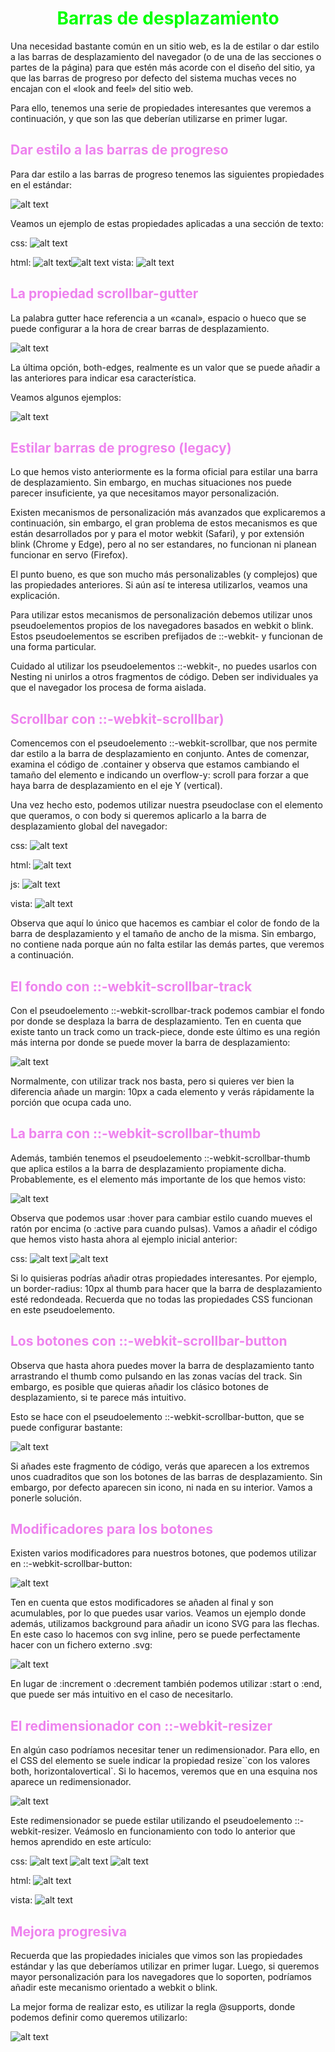 # <span style="color:lime"><center>Barras de desplazamiento</center></span>

Una necesidad bastante común en un sitio web, es la de estilar o dar estilo a las barras de desplazamiento del navegador (o de una de las secciones o partes de la página) para que estén más acorde con el diseño del sitio, ya que las barras de progreso por defecto del sistema muchas veces no encajan con el «look and feel» del sitio web.

Para ello, tenemos una serie de propiedades interesantes que veremos a continuación, y que son las que deberían utilizarse en primer lugar.

## <span style="color:violet">Dar estilo a las barras de progreso</span>
Para dar estilo a las barras de progreso tenemos las siguientes propiedades en el estándar:

![alt text](./imagenes-barras-de-desplazamiento/image.png)

Veamos un ejemplo de estas propiedades aplicadas a una sección de texto:

css:
![alt text](./imagenes-barras-de-desplazamiento/image-1.png)

html:
![alt text](./imagenes-barras-de-desplazamiento/image-2.png)![alt text](imagenes-barras-de-desplazamiento/image-3.png)
vista:
![alt text](./imagenes-barras-de-desplazamiento/image-4.png)

## <span style="color:violet">La propiedad scrollbar-gutter</span>
La palabra gutter hace referencia a un «canal», espacio o hueco que se puede configurar a la hora de crear barras de desplazamiento.

![alt text](./imagenes-barras-de-desplazamiento/image-5.png)

La última opción, both-edges, realmente es un valor que se puede añadir a las anteriores para indicar esa característica.

Veamos algunos ejemplos:

![alt text](./imagenes-barras-de-desplazamiento/image-6.png)

## <span style="color:violet">Estilar barras de progreso (legacy)</span>
Lo que hemos visto anteriormente es la forma oficial para estilar una barra de desplazamiento. Sin embargo, en muchas situaciones nos puede parecer insuficiente, ya que necesitamos mayor personalización.

Existen mecanismos de personalización más avanzados que explicaremos a continuación, sin embargo, el gran problema de estos mecanismos es que están desarrollados por y para el motor webkit (Safari), y por extensión blink (Chrome y Edge), pero al no ser estandares, no funcionan ni planean funcionar en servo (Firefox).

El punto bueno, es que son mucho más personalizables (y complejos) que las propiedades anteriores. Si aún así te interesa utilizarlos, veamos una explicación.

Para utilizar estos mecanismos de personalización debemos utilizar unos pseudoelementos propios de los navegadores basados en webkit o blink. Estos pseudoelementos se escriben prefijados de ::-webkit- y funcionan de una forma particular.

Cuidado al utilizar los pseudoelementos ::-webkit-, no puedes usarlos con Nesting ni unirlos a otros fragmentos de código. Deben ser individuales ya que el navegador los procesa de forma aislada.

## <span style="color:violet">Scrollbar con ::-webkit-scrollbar)</span>
Comencemos con el pseudoelemento ::-webkit-scrollbar, que nos permite dar estilo a la barra de desplazamiento en conjunto. Antes de comenzar, examina el código de .container y observa que estamos cambiando el tamaño del elemento e indicando un overflow-y: scroll para forzar a que haya barra de desplazamiento en el eje Y (vertical).

Una vez hecho esto, podemos utilizar nuestra pseudoclase con el elemento que queramos, o con body si queremos aplicarlo a la barra de desplazamiento global del navegador:

css:
![alt text](./imagenes-barras-de-desplazamiento/image-7.png)

html:
![alt text](./imagenes-barras-de-desplazamiento/image-8.png)

js:
![alt text](./imagenes-barras-de-desplazamiento/image-9.png)

vista:
![alt text](./imagenes-barras-de-desplazamiento/image-10.png)

Observa que aquí lo único que hacemos es cambiar el color de fondo de la barra de desplazamiento y el tamaño de ancho de la misma. Sin embargo, no contiene nada porque aún no falta estilar las demás partes, que veremos a continuación.

## <span style="color:violet">El fondo con ::-webkit-scrollbar-track</span>
Con el pseudoelemento ::-webkit-scrollbar-track podemos cambiar el fondo por donde se desplaza la barra de desplazamiento. Ten en cuenta que existe tanto un track como un track-piece, donde este último es una región más interna por donde se puede mover la barra de desplazamiento:

![alt text](./imagenes-barras-de-desplazamiento/image-11.png)

Normalmente, con utilizar track nos basta, pero si quieres ver bien la diferencia añade un margin: 10px a cada elemento y verás rápidamente la porción que ocupa cada uno.

## <span style="color:violet">La barra con ::-webkit-scrollbar-thumb</span>
Además, también tenemos el pseudoelemento ::-webkit-scrollbar-thumb que aplica estilos a la barra de desplazamiento propiamente dicha. Probablemente, es el elemento más importante de los que hemos visto:

![alt text](./imagenes-barras-de-desplazamiento/image-12.png)

Observa que podemos usar :hover para cambiar estilo cuando mueves el ratón por encima (o :active para cuando pulsas). Vamos a añadir el código que hemos visto hasta ahora al ejemplo inicial anterior:

css:
![alt text](./imagenes-barras-de-desplazamiento/image-13.png)
![alt text](./imagenes-barras-de-desplazamiento/image-14.png)

Si lo quisieras podrías añadir otras propiedades interesantes. Por ejemplo, un border-radius: 10px al thumb para hacer que la barra de desplazamiento esté redondeada. Recuerda que no todas las propiedades CSS funcionan en este pseudoelemento.

## <span style="color:violet">Los botones con ::-webkit-scrollbar-button</span>
Observa que hasta ahora puedes mover la barra de desplazamiento tanto arrastrando el thumb como pulsando en las zonas vacías del track. Sin embargo, es posible que quieras añadir los clásico botones de desplazamiento, si te parece más intuitivo.

Esto se hace con el pseudoelemento ::-webkit-scrollbar-button, que se puede configurar bastante:

![alt text](./imagenes-barras-de-desplazamiento/image-15.png)

Si añades este fragmento de código, verás que aparecen a los extremos unos cuadraditos que son los botones de las barras de desplazamiento. Sin embargo, por defecto aparecen sin icono, ni nada en su interior. Vamos a ponerle solución.

## <span style="color:violet">Modificadores para los botones</span>
Existen varios modificadores para nuestros botones, que podemos utilizar en ::-webkit-scrollbar-button:

![alt text](./imagenes-barras-de-desplazamiento/image-16.png)

Ten en cuenta que estos modificadores se añaden al final y son acumulables, por lo que puedes usar varios. Veamos un ejemplo donde además, utilizamos background para añadir un icono SVG para las flechas. En este caso lo hacemos con svg inline, pero se puede perfectamente hacer con un fichero externo .svg:

![alt text](./imagenes-barras-de-desplazamiento/image-17.png)

En lugar de :increment o :decrement también podemos utilizar :start o :end, que puede ser más intuitivo en el caso de necesitarlo.

## <span style="color:violet">El redimensionador con ::-webkit-resizer</span>
En algún caso podríamos necesitar tener un redimensionador. Para ello, en el CSS del elemento se suele indicar la propiedad resize``con los valores both, horizontalovertical`. Si lo hacemos, veremos que en una esquina nos aparece un redimensionador.

![alt text](./imagenes-barras-de-desplazamiento/image-18.png)

Este redimensionador se puede estilar utilizando el pseudoelemento ::-webkit-resizer. Veámoslo en funcionamiento con todo lo anterior que hemos aprendido en este artículo:

css:
![alt text](imagenes-barras-de-desplazamiento/image-19.png)
![alt text](imagenes-barras-de-desplazamiento/image-20.png)
![alt text](imagenes-barras-de-desplazamiento/image-21.png)

html:
![alt text](imagenes-barras-de-desplazamiento/image-22.png)

vista:
![alt text](imagenes-barras-de-desplazamiento/image-23.png)

## <span style="color:violet">Mejora progresiva</span>
Recuerda que las propiedades iniciales que vimos son las propiedades estándar y las que deberíamos utilizar en primer lugar. Luego, si queremos mayor personalización para los navegadores que lo soporten, podríamos añadir este mecanismo orientado a webkit o blink.

La mejor forma de realizar esto, es utilizar la regla @supports, donde podemos definir como queremos utilizarlo:

![alt text](imagenes-barras-de-desplazamiento/image-24.png)

